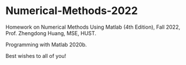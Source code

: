 # Numerical-Methods-2022
Homework on Numerical Methods Using Matlab (4th Edition), Fall 2022, Prof. Zhengdong Huang, MSE, HUST.

Programming with Matlab 2020b.

Best wishes to all of you!

